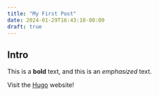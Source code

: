 ```yaml
---
title: "My First Post"
date: 2024-01-29T16:43:18-08:00
draft: true
---
```


## Intro

This is a **bold** text, and this is an *emphasized* text.

Visit the [Hugo](https://gohugo.io) website!